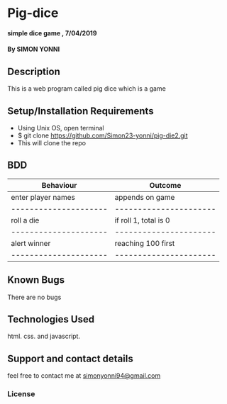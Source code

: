 # Pig-dice
#### simple dice game , 7/04/2019
#### By **SIMON YONNI**
## Description
This is a web program called pig dice which is a game
## Setup/Installation Requirements
* Using Unix OS, open terminal
* $ git clone https://github.com/Simon23-yonni/pig-die2.git
* This will clone the repo
## BDD
  Behaviour          |   Outcome            |
---------------------|----------------------|
  enter player names | appends on game      |
---------------------|----------------------|
  roll a die         | if roll 1, total is 0|
---------------------|----------------------|
  alert winner       | reaching 100 first   |
---------------------|----------------------|

## Known Bugs
There are no  bugs
## Technologies Used
html. css. and javascript.
## Support and contact details
feel free to contact me at simonyonni94@gmail.com
### License
